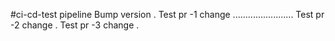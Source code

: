 #ci-cd-test pipeline
Bump version .
Test pr -1 change ........................
Test pr -2 change .
Test pr -3 change .